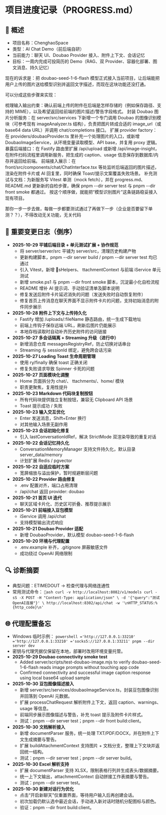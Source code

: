﻿# 项目进度记录（PROGRESS.md）

## 🧩 概述
- 项目名称：ChenghaoSpace
- 类型：AI Chat Demo（前后端自研）
- 当前能力：聊天 UI、Doubao Provider 接入、附件上下文、会话记忆
- 目标：一周内完成可投简历的 Demo（RAG、双 Provider、容器化部署、图文消息、持久记忆）



现在的诉求是：把 doubao-seed-1-6-flash 模型正式接入当前项目，让后端能把用户上传的图片送给模型识别并返回文字描述，而现在这块功能还没打通。

可以分成这些步骤来实现：

梳理输入输出约束：确认前端上传的附件在后端是怎样存储的（例如保存路径、支持的 MIME），以及希望返回给前端的图片描述/警告字段格式。
封装 Doubao 图片分析服务：在 server/src/services 下新增一个专门调用 Doubao 的图像识别模块（可参考现有 imageAnalyzer.ts 结构），负责把图片转成合适的 image_url（或 base64 data URL）并调用 chat/completions 接口。
扩展 provider factory：在 providers/doubaoProvider.ts 里补充一个处理图片的入口，或新增 DoubaoImageService，从环境变量读取模型、API base，并复用 proxy 逻辑。
暴露后端接口：在 Fastify 路由里扩展 /api/upload 或新增 /api/image-insight，在附件扫码流程里调用新服务，把生成的 caption、usage 信息保存到数据库/内存并返回给前端。
前端接入展示：在 front/src/components/chat/ChatInterface.tsx 等处监听后端返回的图片描述，渲染在附件卡片或 AI 回复里，同时确保 Toast/提示文案覆盖失败场景。
补充测试与文档：为新服务写 Vitest 单测（mock fetch），并在 progress.md、README.md 更新新的自检步骤，确保 pnpm --dir server test 与 pnpm --dir front smoke 都通过。
按这个顺序做，就能把“模型识别图片”这条链路稳妥接入现有项目。

那你一步一步去做，每做一步都要测试通过了再做下一步（企业是否要留下单测？？），不得改动无关功能，无关代码


## 🚀 重要变更日志（倒序）
- **2025-10-29 平铺后端目录 + 单元测试扩展 + 协作规范**
  - 将 server/server/src 平铺为 server/src，清理历史构建产物
  - 更新构建脚本，pnpm --dir server build / pnpm --dir server test 均已通过
  - 引入 Vitest，新增 sHelpers、 ttachmentContext 与前端  iService 单元测试
  - 新增 smoke.ps1 与 pnpm --dir front smoke 脚本，沉淀最小化自检流程
  - README 增补 AI 提示词、手动验证清单及脚本说明
  - 修复发送后附件卡片延迟消失的问题（发送失败时自动恢复附件）
  - 修复首页上传消息在聊天界面不显示附件卡片的问题，支持初始消息的附件同步展示
- **2025-10-28 附件上下文与上传持久化**
  - Fastify 增加 /uploads/:fileName 静态路由，统一生成下载地址
  - 前端上传钩子保存远端 URL，刷新后图片仍能展示
  - 本地存档读取时自动补齐历史附件的访问链接
- **2025-10-27 多会话隔离 + Streaming 升级（进行中）**
  - 新增消息仓库 messagesRegistryRef，防止切换对话串台
  - Streaming 与 sessionId 绑定，避免跨会话污染
- **2025-10-27 Loading Toast 生命周期管理**
  - 使用 	ry/finally 确保 toast 正确关闭
  - 修复失败请求导致 Spinner 卡死的问题
- **2025-10-27 页面模块化调整**
  - Home 页面拆分为 chat/、 ttachments/、home/ 模块
  - 职责更聚焦，复用性提升
- **2025-10-23 Markdown 代码块复制按钮**
  - 所有代码块提供独立复制按钮，兼容无 Clipboard API 场景
  - Toast 提示成功 / 失败
- **2025-10-23 输入交互优化**
  - Enter 发送消息，Shift+Enter 换行
  - 对其他输入场景无副作用
- **2025-10-23 会话初始化修复**
  - 引入 lastConversationIdRef，解决 StrictMode 双渲染导致的重复对话
- **2025-10-22 会话记忆持久化**
  - ConversationMemoryManager 支持文件持久化，默认目录 server_data/memory
  - 计划扩展 Redis / pgvector
- **2025-10-22 自适应临时方案**
  - 宽屏缩放与溢出保护，暂时规避断层问题
- **2025-10-22 Provider 路由修复**
  - .env 配置对齐，端口占用清理
  - /api/chat 返回 provider: doubao
- **2025-10-21 首页 UI 迭代**
  - 聊天区域卡片化、历史区可折叠、推荐提示展示
- **2025-10-21 前端接入豆包模型**
  -  iService 调用 /api/chat
  - 支持模型输出流式响应
- **2025-10-21 Doubao Provider 适配**
  - 新增 DoubaoProvider，默认模型 doubao-seed-1-6-flash
- **2025-10-20 环境与代理配置**
  - .env.example 补齐，.gitignore 屏蔽敏感文件
  - 成功绕过 OpenAI 网络限制

## 🔍 诊断摘要
- 典型问题：ETIMEDOUT → 检查代理与网络连通性
- 常用测试命令：
  `ash
  curl -v http://localhost:8082/v1/models
  curl -sS -X POST -H "Content-Type: application/json" \
    -d '{"query":"测试OpenAI连接"}' \
    http://localhost:8302/api/chat -w '\nHTTP_STATUS:%{http_code}\n'
  `

## 🌐 代理配置备忘
- Windows 临时示例：
  `powershell
  ='http://127.0.0.1:33210'
  ='http://127.0.0.1:33210'
  ='socks5://127.0.0.1:33211'
  pnpm --dir server dev
  `
- 密钥与代理凭据仅保留在本地，部署时改用环境变量托管。
- **2025-10-29 Doubao connectivity smoke test**
  - Added server/scripts/test-doubao-image.mjs to verify doubao-seed-1-6-flash reads image prompts without touching app code
  - Confirmed connectivity and successful image caption response using local base64 upload sample
- **2025-10-30 豆包图像描述接入**
  - 新增 server/src/services/doubaoImageService.ts，封装豆包图像识别并回落到 OpenAI 元数据。
  - 扩展 processChatRequest 解析附件上下文，返回 caption、warnings、usage 等信息。
  - 前端同步展示图像描述与警告，补充 toast 提示及附件卡片样式。
  - 测试：pnpm --dir server test；pnpm --dir front build:client。
- **2025-10-30 文档解析接入**
  - 新增 documentParser 服务，统一处理 TXT/PDF/DOCX，并在附件上下文生成摘要与警告。
  - 扩展 buildAttachmentContext 支持图片 + 文档分支，整理上下文块并返回统一结构。
  - 测试：pnpm --dir server test；pnpm --dir server build。
- **2025-10-30 Excel 解析支持**
  - 扩展 documentParser 支持 XLSX，限制表格行列并生成表头/数据摘要。
  - 统一上下文输出，attachmentContext 自动拼接工作表摘要与警告。
  - 测试：pnpm --dir server test。
- **2025-10-30 新建对话行为优化**
  - 点击“开启新聊天”仅重置界面，等待用户输入后再创建会话。
  - 初次加载仍默认选中最近会话，手动进入新对话时随机分配图标与颜色。
  - 验证：pnpm --dir front build:client。
